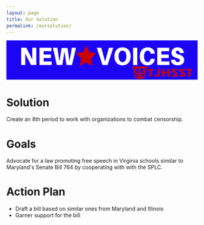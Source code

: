 ```yaml
---
layout: page
title: Our Solution
permalink: /oursolution/
---
```

![New Voices TJHSST](/img/TJHSST.png)

# Solution

Create an 8th period to work with organizations to combat censorship.

# Goals

Advocate for a law promoting free speech in Virginia schools similar to Maryland's Senate Bill 764 by cooperating with with the SPLC.

# Action Plan

* Draft a bill based on similar ones from Maryland and Illinois
* Garner support for the bill

